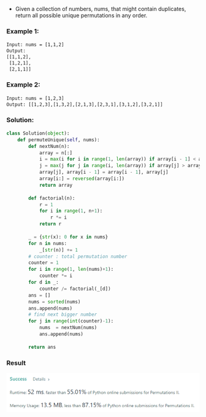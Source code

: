 - Given a collection of numbers, nums, that might contain duplicates, return all possible unique permutations in any order.

### Example 1:
```
Input: nums = [1,1,2]
Output:
[[1,1,2],
 [1,2,1],
 [2,1,1]]
```

### Example 2:
```
Input: nums = [1,2,3]
Output: [[1,2,3],[1,3,2],[2,1,3],[2,3,1],[3,1,2],[3,2,1]]
```

### Solution: 
```python
class Solution(object):
    def permuteUnique(self, nums):
        def nextNum(n):
            array = n[:]
            i = max(i for i in range(1, len(array)) if array[i - 1] < array[i])
            j = max(j for j in range(i, len(array)) if array[j] > array[i - 1])
            array[j], array[i - 1] = array[i - 1], array[j]
            array[i:] = reversed(array[i:])
            return array

        def factorial(n):
            r = 1
            for i in range(1, n+1):
                r *= i
            return r

        _ = {str(x): 0 for x in nums}
        for n in nums:
            _[str(n)] += 1
        # counter : total permutation number
        counter = 1
        for i in range(1, len(nums)+1):
            counter *= i
        for d in _:
            counter /= factorial(_[d])
        ans = []
        nums = sorted(nums)
        ans.append(nums)
        # find next bigger number
        for j in range(int(counter)-1):
            nums  = nextNum(nums)
            ans.append(nums)

        return ans
```

### Result
![](./result.PNG )